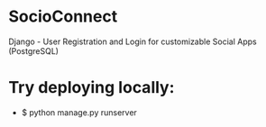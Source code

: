 # SocioConnect
Django - User Registration and Login for customizable Social Apps (PostgreSQL)


# Try deploying locally:
* $ python manage.py runserver
